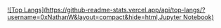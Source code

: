 [![Top Langs](https://github-readme-stats.vercel.app/api/top-langs/?username=0xNathanW&layout=compact&hide=html,Jupyter Notebook)](https://github.com/anuraghazra/github-readme-stats)
